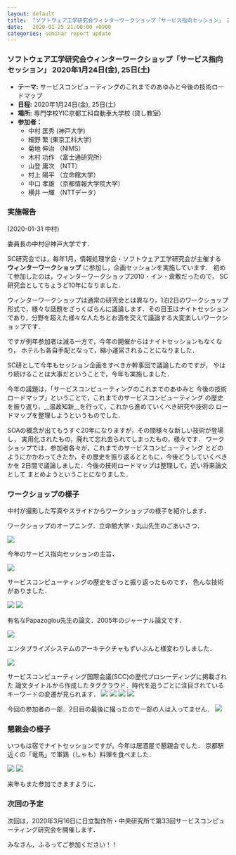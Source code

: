 ```yaml
---
layout: default
title:  "ソフトウェア工学研究会ウィンターワークショップ「サービス指向セッション」 2020年1月24日(金), 25日(土)"
date:   2020-01-25 21:00:00 +0900
categories: seminar report update
---
```


### ソフトウェア工学研究会ウィンターワークショップ「サービス指向セッション」 2020年1月24日(金), 25日(土)
- __テーマ:__  サービスコンピューティングのこれまでのあゆみと今後の技術ロードマップ
- __日程:__ 2020年1月24日(金), 25日(土)
- __場所:__ 専門学校YIC京都工科自動車大学校 (貸し教室) 
- __参加者：__
	- 中村 匡秀  (神戸大学)
	- 細野 繁  (東京工科大学)
	- 菊地 伸治 （NIMS）
	- 木村 功作 （富士通研究所）
	- 山登 庸次 （NTT）
	- 村上 陽平 （立命館大学）
	- 中口 孝雄 （京都情報大学院大学）
	- 横井 一輝 （NTTデータ）
	
	
### 実施報告

(2020-01-31 中村)

委員長の中村＠神戸大学です．

SC研究会では，毎年1月，情報処理学会・ソフトウェア工学研究会が主催する
__ウィンターワークショップ__ に参加し，企画セッションを実施しています．
初めて参加したのは，ウィンターワークショップ2010・イン・倉敷だったので，
SC研究会としてちょうど10年になりました．

ウィンターワークショップは通常の研究会とは異なり，1泊2日のワークショップ
形式で，様々な話題をざっくばらんに議論します．その目玉はナイトセッション
であり，分野を超えた様々な人たちとお酒を交えて議論する大変楽しいワークショップです．

ですが例年参加者は減る一方で，今年の開催からはナイトセッションもなくなり，
ホテルも各自手配となって，縮小運営されることになりました．

SC研として今年もセッション企画をすべきか幹事団で議論したのですが，
やはり続けることは大事だということで，今年も実施しました．

今年の議題は，「サービスコンピューティングのこれまでのあゆみと
今後の技術ロードマップ」ということで，これまでのサービスコンピューティング
の歴史を振り返り，__温故知新__を行って，これから進めていくべき研究や技術の
ロードマップを整理しようというものでした．

SOAの概念が出てもうすぐ20年になりますが，その間様々な新しい技術が登場し，
実用化されたもの，廃れて忘れ去られてしまったもの，様々です．
ワークショップでは，参加者各々が，これまでのサービスコンピューティング
とどのようにかかわってきたか，その歴史を振り返るとともに，今後どうしていくべきかを
2日間で議論しました．今後の技術ロードマップは整理して，近い将来論文として
まとめようということになりました．

### ワークショップの様子

中村が撮影した写真やスライドからワークショップの様子を紹介します．


ワークショップのオープニング．立命館大学・丸山先生のごあいさつ．

<img src="../assets/file/20200124/01_opening.jpg">

今年のサービス指向セッションの主旨．

<img src="../assets/file/20200124/02_session_shushi.jpg">

サービスコンピューティングの歴史をざっと振り返ったものです．
色んな技術がありました．

<img src="../assets/file/20200124/03_sc_history1.jpg">

<img src="../assets/file/20200124/04_sc_history2.jpg">

有名なPapazoglou先生の論文．2005年のジャーナル論文です．

<img src="../assets/file/20200124/05_sc_papazoglou.jpg">

エンタプライズシステムのアーキテクチャもずいぶんと様変わりしました．

<img src="../assets/file/20200124/06_sc_architecture.jpg">

サービスコンピューティング国際会議(SCC)の歴代プロシーディングに掲載された
論文タイトルから作成したタグクラウド．時代を追うごとに注目されている
キーワードの変遷が見られます．
<img src="../assets/file/20200124/07_tag_cloud1.jpg">
<img src="../assets/file/20200124/08_tag_cloud2.jpg">
<img src="../assets/file/20200124/09_tag_cloud3.jpg">
<img src="../assets/file/20200124/10_tag_cloud4.jpg">

今回の参加者の一部．2日目の最後に撮ったので一部の人は入ってません．
<img src="../assets/file/20200124/11_participants.jpg">

### 懇親会の様子

いつもは宿でナイトセッションですが，今年は居酒屋で懇親会でした．
京都駅近くの「竜馬」で軍鶏（しゃも）料理を食べました．

<img src="../assets/file/20200124/21_konshinkai1.jpg">

<img src="../assets/file/20200124/22_konshinkai2.jpg">

来年もまた参加できますように．


### 次回の予定

次回は，2020年3月16日に日立製作所・中央研究所で第33回サービスコンピューティング研究会を開催します．


みなさん，ふるってご参加ください！！



